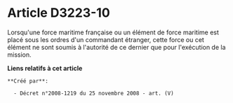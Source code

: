 # Article D3223-10

Lorsqu'une force maritime française ou un élément de force maritime est placé sous les ordres d'un commandant étranger, cette
force ou cet élément ne sont soumis à l'autorité de ce dernier que pour l'exécution de la mission.

**Liens relatifs à cet article**

	**Créé par**:

	  - Décret n°2008-1219 du 25 novembre 2008 - art. (V)
